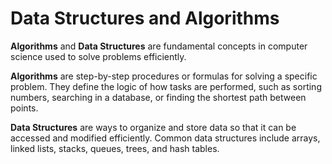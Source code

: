 # Data Structures and Algorithms

**Algorithms** and **Data Structures** are fundamental concepts in computer science used to solve problems efficiently.

**Algorithms** are step-by-step procedures or formulas for solving a specific problem.
They define the logic of how tasks are performed, such as sorting numbers, searching in a database, or finding the shortest path between points.

**Data Structures** are ways to organize and store data so that it can be accessed and modified efficiently.
Common data structures include arrays, linked lists, stacks, queues, trees, and hash tables.
